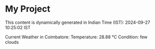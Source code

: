 # My Project

This content is dynamically generated in Indian Time (IST): 2024-09-27 10:25:02 IST


Current Weather in Coimbatore:
Temperature: 28.88 °C
Condition: few clouds
